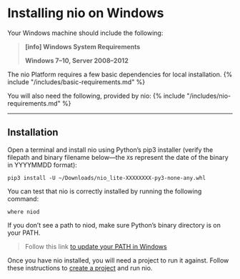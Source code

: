 # Installing nio on <span class="allow-caps">Windows</span>

Your Windows machine should include the following:
> **[info] <span class="allow-caps">Windows</span> System Requirements**
>
> **Windows 7–10, Server 2008–2012**
>

The nio Platform requires a few basic dependencies for local installation.
{% include "/includes/basic-requirements.md" %}

You will also need the following, provided by nio:
{% include "/includes/nio-requirements.md" %}

---
## Installation

Open a terminal and install nio using Python’s pip3 installer (verify the filepath and binary filename below—the `X`s represent the date of the binary in YYYYMMDD format):
```
pip3 install -U ~/Downloads/nio_lite-XXXXXXXX-py3-none-any.whl
```
You can test that nio is correctly installed by running the following command:
```
where niod
```
If you don’t see a path to niod, make sure Python’s binary directory is on your PATH.

> Follow this link [to update your PATH in Windows](https://msdn.microsoft.com/en-us/library/aa922003.aspx)

Once you have nio installed, you will need a project to run it against. Follow these instructions to [create a project](/running-nio/locally.md) and run nio.
